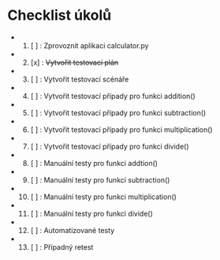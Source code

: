 # Checklist úkolů

- 1. [ ] : Zprovoznit aplikaci calculator.py
- 2. [x] : ~~Vytvořit testovací plán~~
- 3. [ ] : Vytvořit testovací scénáře
- 4. [ ] : Vytvořit testovací případy pro funkci addition()
- 5. [ ] : Vytvořit testovací případy pro funkci subtraction()
- 6. [ ] : Vytvořit testovací případy pro funkci multiplication()
- 7. [ ] : Vytvořit testovací případy pro funkci divide()
- 8. [ ] : Manuální testy pro funkci addtion()
- 9. [ ] : Manuální testy pro funkci subtraction()
- 10. [ ] : Manuální testy pro funkci multiplication()
- 11. [ ] : Manuální testy pro funkci divide()
- 12. [ ] : Automatizované testy
- 13. [ ] : Případný retest